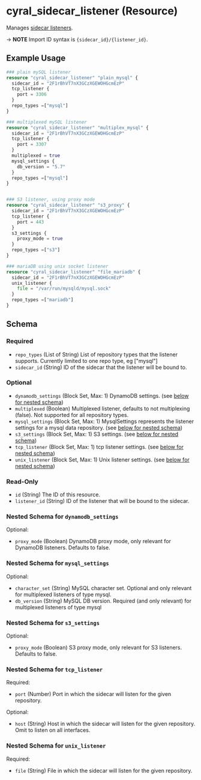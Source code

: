 # cyral_sidecar_listener (Resource)

Manages [sidecar listeners](https://cyral.com/docs/sidecars/sidecar-listeners).

-> **NOTE** Import ID syntax is `{sidecar_id}/{listener_id}`.

## Example Usage

```terraform
### plain mySQL listener
resource "cyral_sidecar_listener" "plain_mysql" {
  sidecar_id = "2F1rBhVT7nX3GCzXGEWOHGcmEzP"
  tcp_listener {
    port = 3306
  }
  repo_types =["mysql"]
}

### multiplexed mySQL listener
resource "cyral_sidecar_listener" "multiplex_mysql" {
  sidecar_id = "2F1rBhVT7nX3GCzXGEWOHGcmEzP"
  tcp_listener {
    port = 3307
  }
  multiplexed = true
  mysql_settings {
    db_version = "5.7"
  }
  repo_types =["mysql"]
}


### S3 listener, using proxy mode
resource "cyral_sidecar_listener" "s3_proxy" {
  sidecar_id = "2F1rBhVT7nX3GCzXGEWOHGcmEzP"
  tcp_listener {
    port = 443
  }
  s3_settings {
    proxy_mode = true
  }
  repo_types =["s3"]
}

### mariaDB using unix socket listener
resource "cyral_sidecar_listener" "file_mariadb" {
  sidecar_id = "2F1rBhVT7nX3GCzXGEWOHGcmEzP"
  unix_listener {
    file = "/var/run/mysqld/mysql.sock"
  }
  repo_types =["mariadb"]
}
```

<!-- schema generated by tfplugindocs -->

## Schema

### Required

- `repo_types` (List of String) List of repository types that the listener supports. Currently limited to one repo type, eg ["mysql"]
- `sidecar_id` (String) ID of the sidecar that the listener will be bound to.

### Optional

- `dynamodb_settings` (Block Set, Max: 1) DynamoDB settings. (see [below for nested schema](#nestedblock--dynamodb_settings))
- `multiplexed` (Boolean) Multiplexed listener, defaults to not multiplexing (false). Not supported for all repository types.
- `mysql_settings` (Block Set, Max: 1) MysqlSettings represents the listener settings for a mysql data repository. (see [below for nested schema](#nestedblock--mysql_settings))
- `s3_settings` (Block Set, Max: 1) S3 settings. (see [below for nested schema](#nestedblock--s3_settings))
- `tcp_listener` (Block Set, Max: 1) tcp listener settings. (see [below for nested schema](#nestedblock--tcp_listener))
- `unix_listener` (Block Set, Max: 1) Unix listener settings. (see [below for nested schema](#nestedblock--unix_listener))

### Read-Only

- `id` (String) The ID of this resource.
- `listener_id` (String) ID of the listener that will be bound to the sidecar.

<a id="nestedblock--dynamodb_settings"></a>

### Nested Schema for `dynamodb_settings`

Optional:

- `proxy_mode` (Boolean) DynamoDB proxy mode, only relevant for DynamoDB listeners. Defaults to false.

<a id="nestedblock--mysql_settings"></a>

### Nested Schema for `mysql_settings`

Optional:

- `character_set` (String) MySQL character set. Optional and only relevant for multiplexed listeners of type mysql.
- `db_version` (String) MySQL DB version. Required (and only relevant) for multiplexed listeners of type mysql

<a id="nestedblock--s3_settings"></a>

### Nested Schema for `s3_settings`

Optional:

- `proxy_mode` (Boolean) S3 proxy mode, only relevant for S3 listeners. Defaults to false.

<a id="nestedblock--tcp_listener"></a>

### Nested Schema for `tcp_listener`

Required:

- `port` (Number) Port in which the sidecar will listen for the given repository.

Optional:

- `host` (String) Host in which the sidecar will listen for the given repository. Omit to listen on all interfaces.

<a id="nestedblock--unix_listener"></a>

### Nested Schema for `unix_listener`

Required:

- `file` (String) File in which the sidecar will listen for the given repository.

